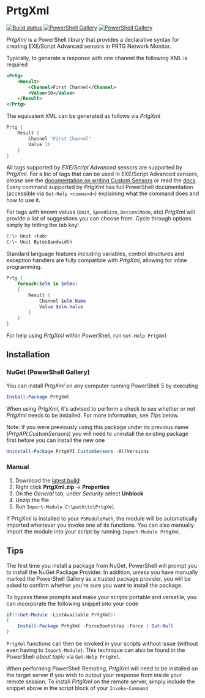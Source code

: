 # PrtgXml

[![Build status](https://img.shields.io/appveyor/ci/lordmilko/prtgxml.svg)](https://ci.appveyor.com/project/lordmilko/prtgxml)
[![PowerShell Gallery](https://img.shields.io/powershellgallery/v/PrtgXml?label=psgallery)](https://www.powershellgallery.com/packages/PrtgXml)
[![PowerShell Gallery](https://img.shields.io/powershellgallery/dt/PrtgXml)](https://www.powershellgallery.com/packages/PrtgXml)

*PrtgXml* is a PowerShell library that provides a declarative syntax for creating EXE/Script Advanced sensors in PRTG Network Monitor.

Typically, to generate a response with one channel the following XML is required

```xml
<Prtg>
    <Result>
        <Channel>First Channel</Channel>
        <Value>10</Value>
    </Result>
</Prtg>
```
The equivalent XML can be generated as follows via *PrtgXml*
```powershell
Prtg {
    Result {
        Channel "First Channel"
        Value 10
    }
}
```

All tags supported by *EXE/Script Advanced* sensors are supported by *PrtgXml*. For a list of tags that can be used in EXE/Script Advanced sensors, please see the [documentation on writing Custom Sensors](https://www.paessler.com/manuals/prtg/custom_sensors#advanced_sensors) or read the [docs](https://github.com/lordmilko/PrtgXml/tree/master/docs). Every command supported by *PrtgXml* has full PowerShell documentation (accessible via `Get-Help <command>`) explaining what the command does and how to use it.

For tags with known values (`Unit`, `SpeedSize`, `DecimalMode`, etc) *PrtgXml* will provide a list of suggestions you can choose from. Cycle through options simply by hitting the tab key!

```powershell
C:\> Unit <tab>
C:\> Unit BytesBandwidth
```

Standard language features including variables, control structures and exception handlers are fully compatible with *PrtgXml*, allowing for inline programming.

```powershell
Prtg {
    foreach($elm in $elms)
    {
        Result {
            Channel $elm.Name
            Value $elm.Value
        }
    }
}
```

For help using *PrtgXml* within PowerShell, run `Get-Help PrtgXml`

## Installation

### NuGet (PowerShell Gallery)

You can install *PrtgXml* on any computer running PowerShell 5 by executing

```powershell
Install-Package PrtgXml
```

When using *PrtgXml*, it's advised to perform a check to see whether or not *PrtgXml* needs to be installed. For more information, see *Tips* below.

Note: if you were previously using this package under its previous name (*PrtgAPI.CustomSensors*) you will need to uninstall the existing package first before you can install the new one

```powershell
Uninstall-Package PrtgAPI.CustomSensors -AllVersions
```

### Manual

1. Download the [latest build](https://ci.appveyor.com/api/projects/lordmilko/prtgxml/artifacts/PrtgXml.zip)
2. Right click **PrtgXml.zip** -> **Properties**
3. On the *General* tab, under *Security* select **Unblock**
4. Unzip the file
5. Run `Import-Module C:\path\to\PrtgXml`

If PrtgXml is installed to your `PSModulePath`, the module will be automatically imported whenever you invoke one of its functions. You can also manually import the module into your script by running `Import-Module PrtgXml`.

## Tips

The first time you install a package from NuGet, PowerShell will prompt you to install the NuGet Package Provider. In addition, unless you have manually marked the PowerShell Gallery as a trusted package provider, you will be asked to confirm whether you're sure you want to install the package.

To bypass these prompts and make your scripts portable and versatile, you can incorporate the following snippet into your code

```powershell
if(!(Get-Module -ListAvailable PrtgXml))
{
    Install-Package PrtgXml -ForceBootstrap -Force | Out-Null
}
```

`PrtgXml` functions can then be invoked in your scripts without issue (without even having to `Import-Module`). This technique can also be found in the PowerShell *about topic* via `Get-Help PrtgXml`.

When performing PowerShell Remoting, *PrtgXml* will need to be installed on the target server if you wish to output your response from inside your remote session. To install *PrtgXml* on the remote server, simply include the snippet above in the script block of your `Invoke-Command`
